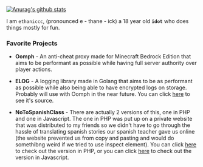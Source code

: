 [![Anurag's github stats](https://github-readme-stats.vercel.app/api?username=ethaniccc)](https://github.com/anuraghazra/github-readme-stats)

I am `ethaniccc`, (pronounced e - thane - ick) a 18 year old **`idot`** who does things mostly for fun.

### Favorite Projects

* **__Oomph__** - An anti-cheat proxy made for Minecraft Bedrock Edition that aims to be performant as possible while having full server authority over player actions.

* **__ELOG__** - A logging library made in Golang that aims to be as performant as possible while also being able to have encrypted logs on storage. Probably will use with Oomph in the near future. You can click [here](https://github.com/ethaniccc/elog) to see it's source.

* **__NoToSpanishClass__** - There are actually 2 versions of this, one in PHP and one in Javascript. The one in PHP was put up on a private website that was distributed to my friends
so we didn't have to go through the hassle of translating spanish stories our spanish teacher gave us online (the website prevented us from copy and pasting and would do somethibng weird if we tried to use inspect element).
You can click [here](https://github.com/ethaniccc/no-to-spanish-class) to check out the version in PHP, or you can click [here](https://github.com/ethaniccc/no-to-spanish-class-js) to check out the version in Javascript.
